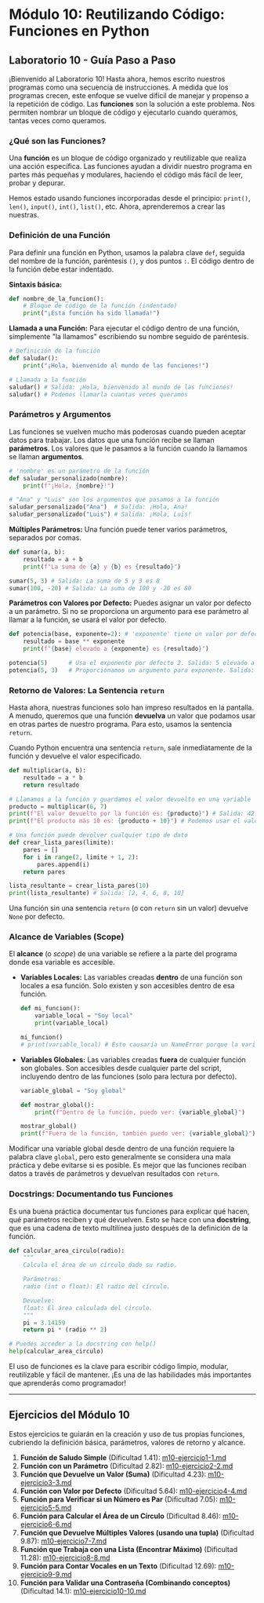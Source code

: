# Módulo 10: Reutilizando Código: Funciones en Python

## Laboratorio 10 - Guía Paso a Paso

¡Bienvenido al Laboratorio 10! Hasta ahora, hemos escrito nuestros programas como una secuencia de instrucciones. A medida que los programas crecen, este enfoque se vuelve difícil de manejar y propenso a la repetición de código. Las **funciones** son la solución a este problema. Nos permiten nombrar un bloque de código y ejecutarlo cuando queramos, tantas veces como queramos.

### ¿Qué son las Funciones?
Una **función** es un bloque de código organizado y reutilizable que realiza una acción específica. Las funciones ayudan a dividir nuestro programa en partes más pequeñas y modulares, haciendo el código más fácil de leer, probar y depurar.

Hemos estado usando funciones incorporadas desde el principio: `print()`, `len()`, `input()`, `int()`, `list()`, etc. Ahora, aprenderemos a crear las nuestras.

### Definición de una Función
Para definir una función en Python, usamos la palabra clave `def`, seguida del nombre de la función, paréntesis `()`, y dos puntos `:`. El código dentro de la función debe estar indentado.

**Sintaxis básica:**
```python
def nombre_de_la_funcion():
    # Bloque de código de la función (indentado)
    print("¡Esta función ha sido llamada!")
```

**Llamada a una Función:**
Para ejecutar el código dentro de una función, simplemente "la llamamos" escribiendo su nombre seguido de paréntesis.
```python
# Definición de la función
def saludar():
    print("¡Hola, bienvenido al mundo de las funciones!")

# Llamada a la función
saludar() # Salida: ¡Hola, bienvenido al mundo de las funciones!
saludar() # Podemos llamarla cuantas veces queramos
```

### Parámetros y Argumentos
Las funciones se vuelven mucho más poderosas cuando pueden aceptar datos para trabajar. Los datos que una función recibe se llaman **parámetros**. Los valores que le pasamos a la función cuando la llamamos se llaman **argumentos**.

```python
# 'nombre' es un parámetro de la función
def saludar_personalizado(nombre):
    print(f"¡Hola, {nombre}!")

# "Ana" y "Luis" son los argumentos que pasamos a la función
saludar_personalizado("Ana")  # Salida: ¡Hola, Ana!
saludar_personalizado("Luis") # Salida: ¡Hola, Luis!
```

**Múltiples Parámetros:**
Una función puede tener varios parámetros, separados por comas.
```python
def sumar(a, b):
    resultado = a + b
    print(f"La suma de {a} y {b} es {resultado}")

sumar(5, 3) # Salida: La suma de 5 y 3 es 8
sumar(100, -20) # Salida: La suma de 100 y -20 es 80
```

**Parámetros con Valores por Defecto:**
Puedes asignar un valor por defecto a un parámetro. Si no se proporciona un argumento para ese parámetro al llamar a la función, se usará el valor por defecto.
```python
def potencia(base, exponente=2): # 'exponente' tiene un valor por defecto de 2
    resultado = base ** exponente
    print(f"{base} elevado a {exponente} es {resultado}")

potencia(5)      # Usa el exponente por defecto 2. Salida: 5 elevado a 2 es 25
potencia(5, 3)   # Proporcionamos un argumento para exponente. Salida: 5 elevado a 3 es 125
```

### Retorno de Valores: La Sentencia `return`
Hasta ahora, nuestras funciones solo han impreso resultados en la pantalla. A menudo, queremos que una función **devuelva** un valor que podamos usar en otras partes de nuestro programa. Para esto, usamos la sentencia `return`.

Cuando Python encuentra una sentencia `return`, sale inmediatamente de la función y devuelve el valor especificado.
```python
def multiplicar(a, b):
    resultado = a * b
    return resultado

# Llamamos a la función y guardamos el valor devuelto en una variable
producto = multiplicar(6, 7)
print(f"El valor devuelto por la función es: {producto}") # Salida: 42
print(f"El producto más 10 es: {producto + 10}") # Podemos usar el valor en más cálculos

# Una función puede devolver cualquier tipo de dato
def crear_lista_pares(limite):
    pares = []
    for i in range(2, limite + 1, 2):
        pares.append(i)
    return pares

lista_resultante = crear_lista_pares(10)
print(lista_resultante) # Salida: [2, 4, 6, 8, 10]
```
Una función sin una sentencia `return` (o con `return` sin un valor) devuelve `None` por defecto.

### Alcance de Variables (Scope)
El **alcance** (o *scope*) de una variable se refiere a la parte del programa donde esa variable es accesible.

*   **Variables Locales:** Las variables creadas **dentro** de una función son locales a esa función. Solo existen y son accesibles dentro de esa función.
    ```python
    def mi_funcion():
        variable_local = "Soy local"
        print(variable_local)

    mi_funcion()
    # print(variable_local) # Esto causaría un NameError porque la variable no existe fuera de la función.
    ```

*   **Variables Globales:** Las variables creadas **fuera** de cualquier función son globales. Son accesibles desde cualquier parte del script, incluyendo dentro de las funciones (solo para lectura por defecto).
    ```python
    variable_global = "Soy global"

    def mostrar_global():
        print(f"Dentro de la función, puedo ver: {variable_global}")

    mostrar_global()
    print(f"Fuera de la función, también puedo ver: {variable_global}")
    ```
Modificar una variable global desde dentro de una función requiere la palabra clave `global`, pero esto generalmente se considera una mala práctica y debe evitarse si es posible. Es mejor que las funciones reciban datos a través de parámetros y devuelvan resultados con `return`.

### Docstrings: Documentando tus Funciones
Es una buena práctica documentar tus funciones para explicar qué hacen, qué parámetros reciben y qué devuelven. Esto se hace con una **docstring**, que es una cadena de texto multilínea justo después de la definición de la función.
```python
def calcular_area_circulo(radio):
    """
    Calcula el área de un círculo dado su radio.

    Parámetros:
    radio (int o float): El radio del círculo.

    Devuelve:
    float: El área calculada del círculo.
    """
    pi = 3.14159
    return pi * (radio ** 2)

# Puedes acceder a la docstring con help()
help(calcular_area_circulo)
```

El uso de funciones es la clave para escribir código limpio, modular, reutilizable y fácil de mantener. ¡Es una de las habilidades más importantes que aprenderás como programador!

---

## Ejercicios del Módulo 10

Estos ejercicios te guiarán en la creación y uso de tus propias funciones, cubriendo la definición básica, parámetros, valores de retorno y alcance.

1.  **Función de Saludo Simple** (Dificultad 1.41): [m10-ejercicio1-1.md](m10-ejercicio1-1.md)
2.  **Función con un Parámetro** (Dificultad 2.82): [m10-ejercicio2-2.md](m10-ejercicio2-2.md)
3.  **Función que Devuelve un Valor (Suma)** (Dificultad 4.23): [m10-ejercicio3-3.md](m10-ejercicio3-3.md)
4.  **Función con Valor por Defecto** (Dificultad 5.64): [m10-ejercicio4-4.md](m10-ejercicio4-4.md)
5.  **Función para Verificar si un Número es Par** (Dificultad 7.05): [m10-ejercicio5-5.md](m10-ejercicio5-5.md)
6.  **Función para Calcular el Área de un Círculo** (Dificultad 8.46): [m10-ejercicio6-6.md](m10-ejercicio6-6.md)
7.  **Función que Devuelve Múltiples Valores (usando una tupla)** (Dificultad 9.87): [m10-ejercicio7-7.md](m10-ejercicio7-7.md)
8.  **Función que Trabaja con una Lista (Encontrar Máximo)** (Dificultad 11.28): [m10-ejercicio8-8.md](m10-ejercicio8-8.md)
9.  **Función para Contar Vocales en un Texto** (Dificultad 12.69): [m10-ejercicio9-9.md](m10-ejercicio9-9.md)
10. **Función para Validar una Contraseña (Combinando conceptos)** (Dificultad 14.1): [m10-ejercicio10-10.md](m10-ejercicio10-10.md)

```
